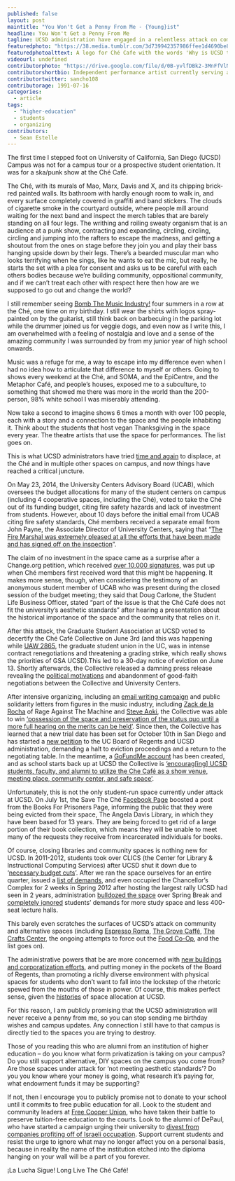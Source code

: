 ```yaml
---
published: false
layout: post
maintitle: "You Won't Get a Penny From Me - {Young}ist"
headline: You Won't Get a Penny From Me
tagline: UCSD administration have engaged in a relentless attack on community and alternative student spaces on campus. It’s time to fight back!
featuredphoto: "https://38.media.tumblr.com/3d739942357986ffee1d4690be8ce8ef/tumblr_nctjprQlNq1ql60owo1_1280.jpg"
featuredphotoalttext: A logo for Ché Cafe with the words 'Why is UCSD trying to shut down a 34 year old student co-op and legendary figure in the history of San Diego independent music?'
videourl: undefined
contributorphoto: "https://drive.google.com/file/d/0B-yvlfDBk2-3MnFfVlNBOVNPd1Zma0JXS0ctMEhYVGpjZy04/view?usp=sharing"
contributorshortbio: Independent performance artist currently serving as the Millenial Organizer for GameChanger Labs, residing in Chicago and the Internet.
contributortwitter: sancho108
contributorage: 1991-07-16
categories: 
  - article
tags: 
  - "higher-education"
  - students
  - organizing
contributors: 
  - Sean Estelle
---
```


The first time I stepped foot on University of California, San Diego (UCSD) Campus was not for a campus tour or a prospective student orientation. It was for a ska/punk show at the Ché Café.
 
The Ché, with its murals of Mao, Marx, Davis and X, and its chipping brick-red painted walls. Its bathroom with hardly enough room to walk in, and every surface completely covered in graffiti and band stickers. The clouds of cigarette smoke in the courtyard outside, where people mill around waiting for the next band and inspect the merch tables that are barely standing on all four legs. The writhing and roiling sweaty organism that is an audience at a punk show, contracting and expanding, circling, circling, circling and jumping into the rafters to escape the madness, and getting a shoutout from the ones on stage before they join you and play their bass hanging upside down by their legs. There’s a bearded muscular man who looks terrifying when he sings, like he wants to eat the mic, but really, he starts the set with a plea for consent and asks us to be careful with each others bodies because we’re building community, oppositional community, and if we can’t treat each other with respect here then how are we supposed to go out and change the world?
 
I still remember seeing [Bomb The Music Industry!](http://www.bombthemusicindustry.com/final.html) four summers in a row at the Ché, one time on my birthday. I still wear the shirts with logos spray-painted on by the guitarist, still think back on barbecuing in the parking lot while the drummer joined us for veggie dogs, and even now as I write this, I am overwhelmed with a feeling of nostalgia and love and a sense of the amazing community I was surrounded by from my junior year of high school onwards.
 
Music was a refuge for me, a way to escape into my difference even when I had no idea how to articulate that difference to myself or others. Going to shows every weekend at the Ché, and SOMA, and the EpiCentre, and the Metaphor Café, and people’s houses, exposed me to a subculture, to something that showed me there was more in the world than the 200-person, 98% white school I was miserably attending. 

Now take a second to imagine shows 6 times a month with over 100 people, each with a story and a connection to the space and the people inhabiting it. Think about the students that host vegan Thanksgiving in the space every year. The theatre artists that use the space for performances. The list goes on.
 
This is what UCSD administrators have tried [time and again](https://docs.google.com/file/d/0B-mTXk2vvceRTlZzN1JPNl9mNmM/edit) to displace, at the Ché and in multiple other spaces on campus, and now things have reached a critical juncture. 

On May 23, 2014, the University Centers Advisory Board (UCAB), which oversees the budget allocations for many of the student centers on campus (including 4 cooperative spaces, including the Ché), voted to take the Ché out of its funding budget, citing fire safety hazards and lack of investment from students. However, about 10 days before the initial email from UCAB citing fire safety standards, Ché members received a separate email from John Payne, the Associate Director of University Centers, saying that “[The Fire Marshal was extremely pleased at all the efforts that have been made and has signed off on the inspection](https://www.facebook.com/savetheche/posts/1390021691286697)”. 

The claim of no investment in the space came as a surprise after a Change.org petition, which received [over 10,000 signatures](https://www.change.org/p/assistant-vice-chancellor-gary-ratcliff-save-the-che-from-closing), was put up when Ché members first received word that this might be happening. It makes more sense, though, when considering the testimony of an anonymous student member of UCAB who was present during the closed session of the budget meeting; they said that Doug Carlone, the Student Life Business Officer, stated “part of the issue is that the Ché Café does not fit the university’s aesthetic standards” after hearing a presentation about the historical importance of the space and the community that relies on it.
 
After this attack, the Graduate Student Association at UCSD voted to decertify the Ché Café Collective on June 3rd (and this was happening while [UAW 2865](http://www.uaw2865.org/), the graduate student union in the UC, was in intense contract renegotiations and threatening a grading strike, which really shows the priorities of GSA UCSD).This led to a 30-day notice of eviction on June 13. Shortly afterwards, the Collective released a damning press release revealing the [political motivations](http://www.scribd.com/doc/230260274/The-Future-of-the-Che-Cafe-Collective) and abandonment of good-faith negotiations between the Collective and University Centers.
 
After intensive organizing, including an [email writing campaign](https://www.facebook.com/events/1441879266080664/) and public solidarity letters from figures in the music industry, including [Zack de la Rocha](https://www.indybay.org/newsitems/2014/06/29/18758055.php) of Rage Against The Machine and [Steve Aoki](http://vimeo.com/105102300), the Collective was able to win [‘possession of the space and preservation of the status quo until a more full hearing on the merits can be held’](https://docs.google.com/document/d/1wVo5jqUntXPx7r-DqXHgPTK3xxrawVcoE-VPKHlSrbQ/pub). Since then, the Collective has learned that a new trial date has been set for October 10th in San Diego and has started a [new petition](http://www.change.org/p/board-of-regents-we-hereby-request-that-the-university-immediately-cease-its-eviction-actions-against-the-che-cafe-and-return-to-the-negotiating-table-and-that-the-university-restore-funding-to-the-che-cafe?utm_campaign=petition_created&utm_medium=email&utm_source=guides) to the UC Board of Regents and UCSD administration, demanding a halt to eviction proceedings and a return to the negotiating table. In the meantime, a [GoFundMe account](http://www.gofundme.com/b4hda8) has been created, and as school starts back up at UCSD the Collective is [‘encourag[ing] UCSD students, faculty, and alumni to utilize the Che Café as a show venue, meeting place, community center, and safe space’](http://thechecafe.blogspot.com/2014/09/the-che-cafe-collective-still-needs.html). 
 
Unfortunately, this is not the only student-run space currently under attack at UCSD. On July 1st, the Save The Ché [Facebook Page](https://www.facebook.com/savetheche) boosted a post from the Books For Prisoners Page, informing the public that they were being evicted from their space, The Angela Davis Library, in which they have been based for 13 years. They are being forced to get rid of a large portion of their book collection, which means they will be unable to meet many of the requests they receive from incarcerated individuals for books.

Of course, closing libraries and community spaces is nothing new for UCSD. In 2011-2012, students took over CLICS (the Center for Library & Instructional Computing Services) after UCSD shut it down due to ‘[necessary budget cuts](http://reclaimucsd.wordpress.com/2012/02/14/clics-a-recent-history/)’. After we ran the space ourselves for an entire quarter, issued a [list of demands](http://reclaimucsd.wordpress.com/2012/02/27/march-1st-demands/#more-319), and even occupied the Chancellor’s Complex for 2 weeks in Spring 2012 after hosting the largest rally UCSD had seen in 2 years, administration [bulldozed the space](http://reclaimucsd.wordpress.com/2012/03/30/clics-destructio/) over Spring Break and [completely ignored](http://ucsdguardian.org/2013/05/30/final-touches-made-to-galbraith-hall/) students’ demands for more study space and less 400-seat lecture halls.

This barely even scratches the surfaces of UCSD’s attack on community and alternative spaces (including [Espresso Roma](http://ucsdguardian.org/2013/12/05/starbucks-to-replace-espresso-roma/), [The Grove Caffé](http://www.yelp.com/biz/the-grove-caffe-la-jolla), [The Crafts Center](http://petitions.moveon.org/sign/save-the-ucsd-crafts), the ongoing attempts to force out the [Food Co-Op](https://www.facebook.com/ucsdfoodcoop), and the list goes on).
 
The administrative powers that be are more concerned with [new buildings and corporatization efforts](https://docs.google.com/file/d/0B6eJDAEDSjt-Z205cnNVbS16UVk/edit), and putting money in the pockets of the Board of Regents, than promoting a richly diverse environment with physical spaces for students who don’t want to fall into the lockstep of the rhetoric spewed from the mouths of those in power. Of course, this makes perfect sense, given the [histories](http://www.thomaslarson.com/publications/san-diego-reader/31-ucsd-land-dead.html) of space allocation at UCSD.
 
For this reason, I am publicly promising that the UCSD administration will never receive a penny from me, so you can stop sending me birthday wishes and campus updates. Any connection I still have to that campus is directly tied to the spaces you are trying to destroy.
 
Those of you reading this who are alumni from an institution of higher education – do you know what form privatization is taking on your campus? Do you still support alternative, DIY spaces on the campus you come from? Are those spaces under attack for ‘not meeting aesthetic standards’? Do you you know where your money is going, what research it’s paying for, what endowment funds it may be supporting?

If not, then I encourage you to publicly promise not to donate to your school until it commits to free public education for all. Look to the student and community leaders at [Free Cooper Union](https://www.facebook.com/FreeCooperUnion), who have taken their battle to preserve tuition-free education to the courts. Look to the alumni of DePaul, who have started a campaign urging their university to [divest from companies profiting off of Israeli occupation](https://www.facebook.com/dpudivest/posts/1449645248636073). Support current students and resist the urge to ignore what may no longer affect you on a personal basis, because in reality the name of the institution etched into the diploma hanging on your wall will be a part of you forever.



¡La Lucha Sigue!
Long Live The Ché Café!
